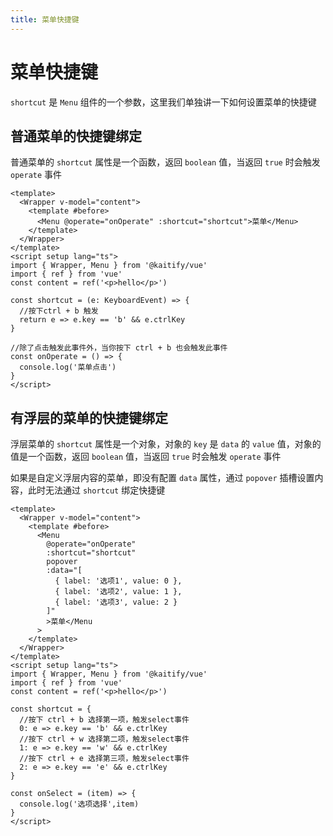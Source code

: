 ```yaml
---
title: 菜单快捷键
---
```


# 菜单快捷键

`shortcut` 是 `Menu` 组件的一个参数，这里我们单独讲一下如何设置菜单的快捷键

## 普通菜单的快捷键绑定

普通菜单的 `shortcut` 属性是一个函数，返回 `boolean` 值，当返回 `true` 时会触发 `operate` 事件

```vue
<template>
  <Wrapper v-model="content">
    <template #before>
      <Menu @operate="onOperate" :shortcut="shortcut">菜单</Menu>
    </template>
  </Wrapper>
</template>
<script setup lang="ts">
import { Wrapper, Menu } from '@kaitify/vue'
import { ref } from 'vue'
const content = ref('<p>hello</p>')

const shortcut = (e: KeyboardEvent) => {
  //按下ctrl + b 触发
  return e => e.key == 'b' && e.ctrlKey
}

//除了点击触发此事件外，当你按下 ctrl + b 也会触发此事件
const onOperate = () => {
  console.log('菜单点击')
}
</script>
```

## 有浮层的菜单的快捷键绑定

浮层菜单的 `shortcut` 属性是一个对象，对象的 `key` 是 `data` 的 `value` 值，对象的值是一个函数，返回 `boolean` 值，当返回 `true` 时会触发 `operate` 事件

如果是自定义浮层内容的菜单，即没有配置 `data` 属性，通过 `popover` 插槽设置内容，此时无法通过 `shortcut` 绑定快捷键

```vue
<template>
  <Wrapper v-model="content">
    <template #before>
      <Menu
        @operate="onOperate"
        :shortcut="shortcut"
        popover
        :data="[
          { label: '选项1', value: 0 },
          { label: '选项2', value: 1 },
          { label: '选项3', value: 2 }
        ]"
        >菜单</Menu
      >
    </template>
  </Wrapper>
</template>
<script setup lang="ts">
import { Wrapper, Menu } from '@kaitify/vue'
import { ref } from 'vue'
const content = ref('<p>hello</p>')

const shortcut = {
  //按下 ctrl + b 选择第一项，触发select事件
  0: e => e.key == 'b' && e.ctrlKey
  //按下 ctrl + w 选择第二项，触发select事件
  1: e => e.key == 'w' && e.ctrlKey
  //按下 ctrl + e 选择第三项，触发select事件
  2: e => e.key == 'e' && e.ctrlKey
}

const onSelect = (item) => {
  console.log('选项选择',item)
}
</script>
```
